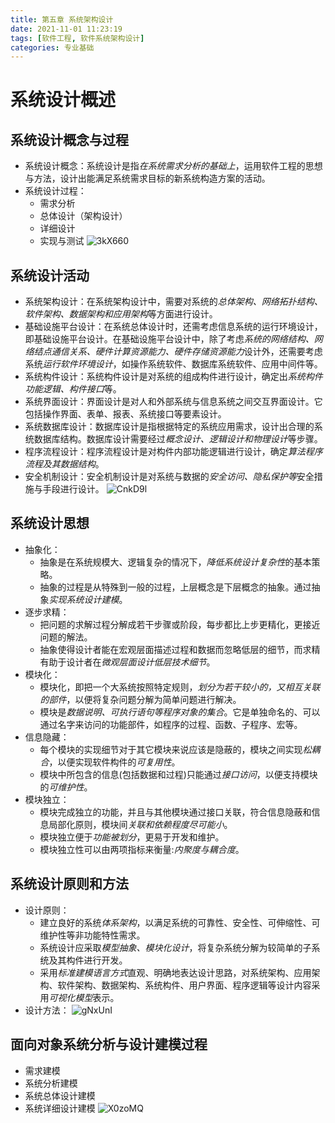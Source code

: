 ```yaml
---
title: 第五章 系统架构设计
date: 2021-11-01 11:23:19
tags: [软件工程, 软件系统架构设计]
categories: 专业基础
---
```


# 系统设计概述

## 系统设计概念与过程

* 系统设计概念：系统设计是指*在系统需求分析的基础上*，运用软件工程的思想与方法，设计出能满足系统需求目标的新系统构造方案的活动。
* 系统设计过程：
  * 需求分析
  * 总体设计（架构设计）
  * 详细设计
  * 实现与测试
  ![3kX660](https://gitee.com/zhangjie0524/picgo/raw/master/uPic/3kX660.png)

## 系统设计活动

* 系统架构设计：在系统架构设计中，需要对系统的*总体架构、网络拓扑结构、软件架构、数据架构和应用架构*等方面进行设计。
* 基础设施平台设计：在系统总体设计时，还需考虑信息系统的运行环境设计，即基础设施平台设计。在基础设施平台设计中，除了考虑*系统的网络结构、网络结点通信关系、硬件计算资源能力、硬件存储资源能力*设计外，还需要考虑系统*运行软件环境设计*，如操作系统软件、数据库系统软件、应用中间件等。
* 系统构件设计：系统构件设计是对系统的组成构件进行设计，确定出*系统构件功能逻辑、构件接口*等。
* 系统界面设计：界面设计是对人和外部系统与信息系统之间交互界面设计。它包括操作界面、表单、报表、系统接口等要素设计。
* 系统数据库设计：数据库设计是指根据特定的系统应用需求，设计出合理的系统数据库结构。数据库设计需要经过*概念设计、逻辑设计和物理设计*等步骤。
* 程序流程设计：程序流程设计是对构件内部功能逻辑进行设计，确定*算法程序流程及其数据结构*。
* 安全机制设计：安全机制设计是对系统与数据的*安全访问、隐私保护等*安全措施与手段进行设计。
![CnkD9l](https://gitee.com/zhangjie0524/picgo/raw/master/uPic/CnkD9l.png)

## 系统设计思想

* 抽象化：
  * 抽象是在系统规模大、逻辑复杂的情况下，*降低系统设计复杂性*的基本策略。 
  * 抽象的过程是从特殊到一般的过程，上层概念是下层概念的抽象。通过抽象*实现系统设计建模*。
* 逐步求精：
  * 把问题的求解过程分解成若干步骤或阶段，每步都比上步更精化，更接近问题的解法。
  * 抽象使得设计者能在宏观层面描述过程和数据而忽略低层的细节，而求精有助于设计者在*微观层面设计低层技术细节*。
* 模块化：
  * 模块化，即把一个大系统按照特定规则，*划分为若干较小的，又相互关联的部件*，以便将复杂问题分解为简单问题进行解决。
  * 模块是*数据说明、可执行语句等程序对象的集合*。它是单独命名的、可以通过名字来访问的功能部件，如程序的过程、函数、子程序、宏等。
* 信息隐藏：
  * 每个模块的实现细节对于其它模块来说应该是隐蔽的，模块之间实现*松耦合*，以便实现软件构件的*可复用性*。
  * 模块中所包含的信息(包括数据和过程)只能通过*接口访问*，以便支持模块的*可维护性*。
* 模块独立：
  * 模块完成独立的功能，并且与其他模块通过接口关联，符合信息隐蔽和信息局部化原则，模块间*关联和依赖程度尽可能小*。
  * 模块独立便于*功能被划分*，更易于开发和维护。
  * 模块独立性可以由两项指标来衡量:*内聚度与耦合度*。

## 系统设计原则和方法

* 设计原则：
  * 建立良好的系统*体系架构*，以满足系统的可靠性、安全性、可伸缩性、可维护性等非功能特性需求。
  * 系统设计应采取*模型抽象、模块化设计*，将复杂系统分解为较简单的子系统及其构件进行开发。
  * 采用*标准建模语言方式*直观、明确地表达设计思路，对系统架构、应用架构、软件架构、数据架构、系统构件、用户界面、程序逻辑等设计内容采用*可视化模型*表示。
* 设计方法：
  ![gNxUnI](https://gitee.com/zhangjie0524/picgo/raw/master/uPic/gNxUnI.png)

## 面向对象系统分析与设计建模过程

* 需求建模
* 系统分析建模
* 系统总体设计建模
* 系统详细设计建模
![X0zoMQ](https://gitee.com/zhangjie0524/picgo/raw/master/uPic/X0zoMQ.png)